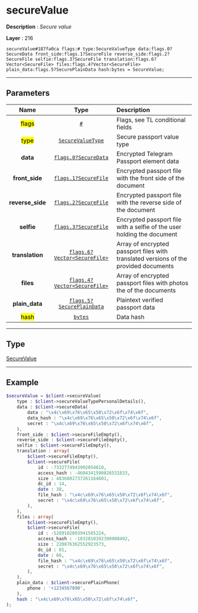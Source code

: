 # secureValue

**Description** : *Secure value*

**Layer** : 216

```tl
secureValue#187fa0ca flags:# type:SecureValueType data:flags.0?SecureData front_side:flags.1?SecureFile reverse_side:flags.2?SecureFile selfie:flags.3?SecureFile translation:flags.6?Vector<SecureFile> files:flags.4?Vector<SecureFile> plain_data:flags.5?SecurePlainData hash:bytes = SecureValue;
```

---

## Parameters

| Name | Type | Description |
| :---: | :---: | :--- |
| <mark>flags</mark> | [`#`](type/#) | Flags, see TL conditional fields |
| <mark>type</mark> | [`SecureValueType`](type/SecureValueType) | Secure passport value type |
| **data** | [`flags.0?SecureData`](type/SecureData) | Encrypted Telegram Passport element data |
| **front_side** | [`flags.1?SecureFile`](type/SecureFile) | Encrypted passport file with the front side of the document |
| **reverse_side** | [`flags.2?SecureFile`](type/SecureFile) | Encrypted passport file with the reverse side of the document |
| **selfie** | [`flags.3?SecureFile`](type/SecureFile) | Encrypted passport file with a selfie of the user holding the document |
| **translation** | [`flags.6?Vector<SecureFile>`](type/SecureFile) | Array of encrypted passport files with translated versions of the provided documents |
| **files** | [`flags.4?Vector<SecureFile>`](type/SecureFile) | Array of encrypted passport files with photos the of the documents |
| **plain_data** | [`flags.5?SecurePlainData`](type/SecurePlainData) | Plaintext verified passport data |
| <mark>hash</mark> | [`bytes`](type/bytes) | Data hash |

---

## Type

[SecureValue](type/SecureValue)

---

## Example

```php
$secureValue = $client->secureValue(
	type : $client->secureValueTypePersonalDetails(),
	data : $client->secureData(
		data : "\x4c\x69\x76\x65\x50\x72\x6f\x74\x6f",
		data_hash : "\x4c\x69\x76\x65\x50\x72\x6f\x74\x6f",
		secret : "\x4c\x69\x76\x65\x50\x72\x6f\x74\x6f",
	),
	front_side : $client->secureFileEmpty(),
	reverse_side : $client->secureFileEmpty(),
	selfie : $client->secureFileEmpty(),
	translation : array(
		$client->secureFileEmpty(),
		$client->secureFile(
			id : -7332774943992054810,
			access_hash : -4604341590826531833,
			size : 4836802737261164601,
			dc_id : 14,
			date : 38,
			file_hash : "\x4c\x69\x76\x65\x50\x72\x6f\x74\x6f",
			secret : "\x4c\x69\x76\x65\x50\x72\x6f\x74\x6f",
		),
	),
	files : array(
		$client->secureFileEmpty(),
		$client->secureFile(
			id : -5289102893941565224,
			access_hash : -1832810192398908492,
			size : 220876362552923573,
			dc_id : 81,
			date : 66,
			file_hash : "\x4c\x69\x76\x65\x50\x72\x6f\x74\x6f",
			secret : "\x4c\x69\x76\x65\x50\x72\x6f\x74\x6f",
		),
	),
	plain_data : $client->securePlainPhone(
		phone : '+1234567890',
	),
	hash : "\x4c\x69\x76\x65\x50\x72\x6f\x74\x6f",
);
```